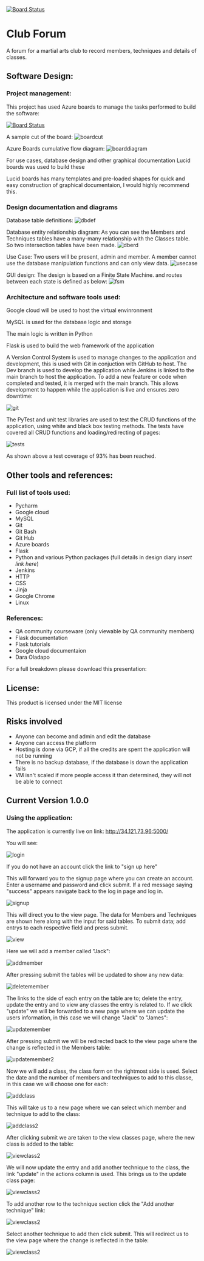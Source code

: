 [![Board Status](https://dev.azure.com/JMiller10074/afdffd25-69bf-4fba-9fbd-056a02328592/29fd3513-e2ad-42c4-bc9e-153b38e4d8d1/_apis/work/boardbadge/4afc58ad-4793-4732-bbd2-9e2219edcea5)](https://dev.azure.com/JMiller10074/afdffd25-69bf-4fba-9fbd-056a02328592/_boards/board/t/29fd3513-e2ad-42c4-bc9e-153b38e4d8d1/Microsoft.RequirementCategory)
# Club Forum
A forum for a martial arts club to record members, techniques and details of classes.

## Software Design:
### Project management:
This project has used Azure boards to manage the tasks performed to build the software:

[![Board Status](https://dev.azure.com/JMiller10074/afdffd25-69bf-4fba-9fbd-056a02328592/29fd3513-e2ad-42c4-bc9e-153b38e4d8d1/_apis/work/boardbadge/4afc58ad-4793-4732-bbd2-9e2219edcea5)](https://dev.azure.com/JMiller10074/afdffd25-69bf-4fba-9fbd-056a02328592/_boards/board/t/29fd3513-e2ad-42c4-bc9e-153b38e4d8d1/Microsoft.RequirementCategory)

A sample cut of the board:
![boardcut](https://github.com/JackEMiller/ClubForum/blob/main/images/azureb1.PNG?raw=true)

Azure Boards cumulative flow diagram:
![boarddiagram](https://github.com/JackEMiller/ClubForum/blob/main/images/workflow.PNG?raw=true)

For use cases, database design and other graphical documentation Lucid boards was used to build these

Lucid boards has many templates and pre-loaded shapes for quick and easy construction of graphical documentaion, I would highly recommend this.
### Design documentation and diagrams
Database table definitions:
![dbdef](https://github.com/JackEMiller/ClubForum/blob/main/images/dbdefs.PNG?raw=true)

Database entity relationship diagram:
As you can see the Members and Techniques tables have a many-many relationship with the Classes table. So two intersection tables have been made.
![dberd](https://github.com/JackEMiller/ClubForum/blob/main/images/dberd.PNG?raw=true)

Use Case:
Two users will be present, admin and member. A member cannot use the database manipulation functions and can only view data.
![usecase](https://github.com/JackEMiller/ClubForum/blob/main/images/usecase.PNG?raw=true)

GUI design:
The design is based on a Finite State Machine. and routes between each state is defined as below:
![fsm](https://github.com/JackEMiller/ClubForum/blob/main/images/fsm.PNG?raw=true)

### Architecture and software tools used:
Google cloud will be used to host the virtual envinronment

MySQL is used for the database logic and storage

The main logic is written in Python

Flask is used to build the web framework of the application

A Version Control System is used to manage changes to the application and development, this is used with Git in conjuction with GitHub to host. The Dev branch is used to develop the application while Jenkins is linked to the main branch to host the application. To add a new feature or code when completed and tested, it is merged with the main branch. This allows development to happen while the application is live and ensures zero downtime:

![git](https://github.com/JackEMiller/ClubForum/blob/main/images/merge.PNG?raw=true)

The PyTest and unit test libraries are used to test the CRUD functions of the application, using white and black box testing methods. The tests have covered all CRUD functions and loading/redirecting of pages:

![tests](https://github.com/JackEMiller/ClubForum/blob/main/images/testcomplete.PNG?raw=true)

As shown above a test coverage of 93% has been reached.

## Other tools and references:
### Full list of tools used:
- Pycharm
- Google cloud
- MySQL
- Git
- Git Bash
- Git Hub
- Azure boards
- Flask
- Python and various Python packages (full details in design diary *insert link here*)
- Jenkins
- HTTP
- CSS
- Jinja
- Google Chrome
- Linux
### References:
- QA community courseware (only viewable by QA community members)
- Flask documentation 
- Flask tutorials
- Google cloud documentaion
- Dara Oladapo

For a full breakdown please download this presentation:

## License:
This product is licensed under the MIT license

## Risks involved
- Anyone can become and admin and edit the database
- Anyone can access the platform
- Hosting is done via GCP, if all the credits are spent the application will not be running
- There is no backup database, if the database is down the application fails
- VM isn't scaled if more people access it than determined, they will not be able to connect

## Current Version 1.0.0
### Using the application:
The application is currently live on link: http://34.121.73.96:5000/

You will see:

![login](https://github.com/JackEMiller/ClubForum/blob/main/images/login.PNG?raw=true)

If you do not have an account click the link to "sign up here"

This will forward you to the signup page where you can create an account. Enter a username and password and click submit. If a red message saying "success" appears navigate back to the log in page and log in.

![signup](https://github.com/JackEMiller/ClubForum/blob/main/images/signup.PNG?raw=true)

This will direct you to the view page. The data for Members and Techniques are shown here along with the input for said tables. To submit data; add entrys to each respective field and press submit.

![view](https://github.com/JackEMiller/ClubForum/blob/main/images/view.PNG?raw=true)

Here we will add a member called "Jack":

![addmember](https://github.com/JackEMiller/ClubForum/blob/main/images/submitmember.PNG?raw=true)

After pressing submit the tables will be updated to show any new data:

![deletemember](https://github.com/JackEMiller/ClubForum/blob/main/images/membertable1.PNG?raw=true)

The links to the side of each entry on the table are to; delete the entry, update the entry and to view any classes the entry is related to. If we click "update" we will be forwarded to a new page where we can update the users information, in this case we will change "Jack" to "James":

![updatemember](https://github.com/JackEMiller/ClubForum/blob/main/images/memberupdate.PNG?raw=true)

After pressing submit we will be redirected back to the view page where the change is reflected in the Members table:

![updatemember2](https://github.com/JackEMiller/ClubForum/blob/main/images/membertable2.PNG?raw=true)

Now we will add a class, the class form on the rightmost side is used. Select the date and the number of members and techniques to add to this classe, in this case we will choose one for each:

![addclass](https://github.com/JackEMiller/ClubForum/blob/main/images/classinput.PNG?raw=true)

This will take us to a new page where we can select which member and technique to add to the class:

![addclass2](https://github.com/JackEMiller/ClubForum/blob/main/images/classinput2.PNG?raw=true)

After clicking submit we are taken to the view classes page, where the new class is added to the table:

![viewclass2](https://github.com/JackEMiller/ClubForum/blob/main/images/classview.PNG?raw=true)

We will now update the entry and add another technique to the class, the link "update" in the actions column is used. This brings us to the update class page:

![viewclass2](https://github.com/JackEMiller/ClubForum/blob/main/images/classupdate.PNG?raw=true)

To add another row to the technique section click the "Add another technique" link:

![viewclass2](https://github.com/JackEMiller/ClubForum/blob/main/images/classupdate2.PNG?raw=true)

Select another technique to add then click submit. This will redirect us to the view page where the change is reflected in the table:

![viewclass2](https://github.com/JackEMiller/ClubForum/blob/main/images/classupdate3.PNG?raw=true)

